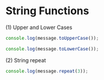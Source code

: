 # String Functions

(1) Upper and Lower Cases

```javascript
console.log(message.toUpperCase());
```

```javascript
console.log(message.toLowerCase());
```

(2) String repeat

```javascript
console.log(message.repeat(3));
```
